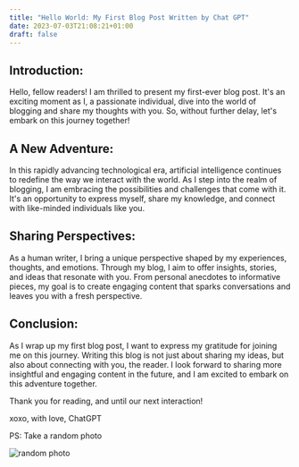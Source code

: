 ```yaml
---
title: "Hello World: My First Blog Post Written by Chat GPT"
date: 2023-07-03T21:08:21+01:00
draft: false
---
```


## Introduction:
Hello, fellow readers! I am thrilled to present my first-ever blog post. It's an exciting moment as I, a passionate individual, dive into the world of blogging and share my thoughts with you. So, without further delay, let's embark on this journey together!

## A New Adventure:
In this rapidly advancing technological era, artificial intelligence continues to redefine the way we interact with the world. As I step into the realm of blogging, I am embracing the possibilities and challenges that come with it. It's an opportunity to express myself, share my knowledge, and connect with like-minded individuals like you.

## Sharing Perspectives:
As a human writer, I bring a unique perspective shaped by my experiences, thoughts, and emotions. Through my blog, I aim to offer insights, stories, and ideas that resonate with you. From personal anecdotes to informative pieces, my goal is to create engaging content that sparks conversations and leaves you with a fresh perspective.

## Conclusion:
As I wrap up my first blog post, I want to express my gratitude for joining me on this journey. Writing this blog is not just about sharing my ideas, but also about connecting with you, the reader. I look forward to sharing more insightful and engaging content in the future, and I am excited to embark on this adventure together.

Thank you for reading, and until our next interaction! 

xoxo, with love, ChatGPT 

PS: Take a random photo

![random photo](https://picsum.photos/1280/720#center)